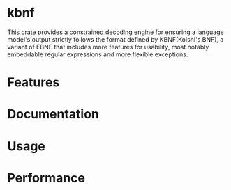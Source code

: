 # kbnf

This crate provides a constrained decoding engine for ensuring a language model's output strictly follows the format defined by KBNF(Koishi's BNF), a variant of EBNF that includes more features for usability, most notably embeddable regular expressions and more flexible exceptions.

# Features

# Documentation

# Usage

# Performance